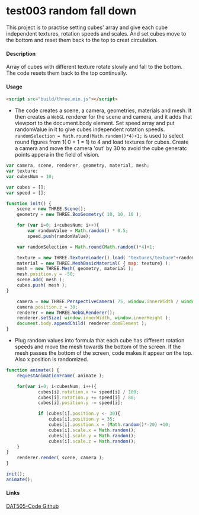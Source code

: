 test003 random fall down
========

This project is to practise setting cubes' array and give each cube independent textures, rotation speeds and scales. And set cubes move to the bottom and reset them back to the top to creat circulation.

#### Description ####
Array of cubes with different texture rotate slowly and fall to the bottom. The code resets them back to the top continually.

#### Usage ####
```html
<script src="build/three.min.js"></script>
```

* The code creates a scene, a camera, geometries, materials and mesh. It then creates a `WebGL` renderer for the scene and camera, and it adds that viewport to the document.body element. Set speed array and put randomValue in it to give cubes independent rotation speeds. `randomSelection = Math.round(Math.random()*4)+1;` is used to select round figures from 1( 0 + 1 = 1) to 4 and load textures for cubes. Create a camera and move the camera 'out' by 30 to avoid the cube generatc points appera in the field of vision.

```javascript
var camera, scene, renderer, geometry, material, mesh;
var texture;
var cubesNum = 10;

var cubes = [];
var speed = [];

function init() {
	scene = new THREE.Scene();
	geometry = new THREE.BoxGeometry( 10, 10, 10 );

	for (var i=0; i<cubesNum; i++){
		var randomValue = Math.random() * 0.5;
		speed.push(randomValue);

	var randomSelection = Math.round(Math.random()*4)+1;

	texture = new THREE.TextureLoader().load( "textures/texture"+randomSelection+".jpg" );
	material = new THREE.MeshBasicMaterial( { map: texture} );
	mesh = new THREE.Mesh( geometry, material );
	mesh.position.y = -50;
	scene.add( mesh );
	cubes.push( mesh );
}

	camera = new THREE.PerspectiveCamera( 75, window.innerWidth / window.innerHeight, 2, 1000 );
	camera.position.z = 30;
	renderer = new THREE.WebGLRenderer();
	renderer.setSize( window.innerWidth, window.innerHeight );
	document.body.appendChild( renderer.domElement );
}
```

* Plug random values into formula that each cube has different rotation speeds and move the mesh towards the bottom of the screen. If the mesh passes the bottom of the screen, code makes it appear on the top. Also x position is randomized.

```javascript
function animate() {
	requestAnimationFrame( animate );

	for(var i=0; i<cubesNum; i++){
			cubes[i].rotation.x += speed[i] / 100;
			cubes[i].rotation.y += speed[i] / 80;
			cubes[i].position.y -= speed[i];

			if (cubes[i].position.y <- 30){
				cubes[i].position.y = 35;
				cubes[i].position.x = (Math.random()*-20) +10;
				cubes[i].scale.x = Math.random();
				cubes[i].scale.y = Math.random();
				cubes[i].scale.z = Math.random();
	}
}
	renderer.render( scene, camera );
}

init();
animate();
```

#### Links ####
[DAT505-Code Github](https://github.com/LavaSheny/DAT505-Code.git)
